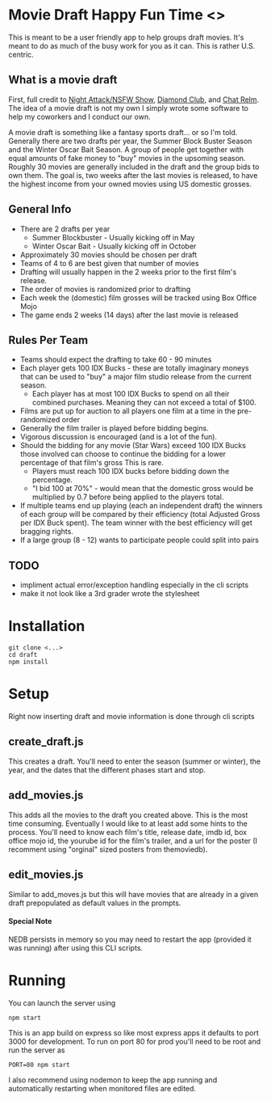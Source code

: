 # Movie Draft Happy Fun Time <>

This is meant to be a user friendly app to help groups draft movies. It's meant to do as much of the busy work for you as it can. This is rather U.S. centric.

## What is a movie draft
First, full credit to [Night Attack/NSFW Show](http://nightattack.tv/), [Diamond Club](http://diamondclub.tv/), and [Chat Relm](http://chatrelm.net). The idea of a movie draft is not my own I simply wrote some software to help my coworkers and I conduct our own.

A movie draft is something like a fantasy sports draft... or so I'm told. Generally there are two drafts per year, the Summer Block Buster Season and the Winter Oscar Bait Season. A group of people get together with equal amounts of fake money to "buy" movies in the upsoming season. Roughly 30 movies are generally included in the draft and the group bids to own them. The goal is, two weeks after the last movies is released, to have the highest income from your owned movies using US domestic grosses.

## General Info
* There are 2 drafts per year
    * Summer Blockbuster - Usually kicking off in May
    * Winter Oscar Bait - Usually kicking off in October
* Approximately 30 movies should be chosen per draft
* Teams of 4 to 6 are best given that number of movies
* Drafting will usually happen in the 2 weeks prior to the first film's release.
* The order of movies is randomized prior to drafting
* Each week the (domestic) film grosses will be tracked using Box Office Mojo 
* The game ends 2 weeks (14 days) after the last movie is released

## Rules Per Team
* Teams should expect the drafting to take 60 - 90 minutes
* Each player gets 100 IDX Bucks - these are totally imaginary moneys that can be used to "buy" a major film studio release from the current season.
    * Each player has at most 100 IDX Bucks to spend on all their combined purchases. Meaning they can not exceed a total of $100.
* Films are put up for auction to all players one film at a time in the pre-randomized order
* Generally the film trailer is played before bidding begins.
* Vigorous discussion is encouraged (and is a lot of the fun).
* Should the bidding for any movie (Star Wars) exceed 100 IDX Bucks those involved can choose to continue the bidding for a lower percentage of that film's gross
This is rare.
    * Players must reach 100 IDX bucks before bidding down the percentage.
    * "I bid 100 at 70%" - would mean that the domestic gross would be multiplied by 0.7 before being applied to the players total.
* If multiple teams end up playing (each an independent draft) the winners of each group will be compared by their efficiency (total Adjusted Gross per IDX Buck spent). The team winner with the best efficiency will get bragging rights.
* If a large group (8 - 12) wants to participate people could split into pairs

## TODO
* impliment actual error/exception handling especially in the cli scripts
* make it not look like a 3rd grader wrote the stylesheet

# Installation
```
git clone <...>
cd draft
npm install
```

# Setup
Right now inserting draft and movie information is done through cli scripts

## create_draft.js
This creates a draft. You'll need to enter the season (summer or winter), the year, and the dates that the different phases start and stop.

## add_movies.js
This adds all the movies to the draft you created above. This is the most time consuming. Eventually I would like to at least add some hints to the process. You'll need to know each film's title, release date, imdb id, box office mojo id, the yourube id for the film's trailer, and a url for the poster (I recomment using "orginal" sized posters from themoviedb).

## edit_movies.js
Similar to add_moves.js but this will have movies that are already in a given draft prepopulated as default values in the prompts.

#### Special Note
NEDB persists in memory so you may need to restart the app (provided it was running) after using this CLI scripts.

# Running
You can launch the server using

```
npm start
```

This is an app build on express so like most express apps it defaults to port 3000 for development. To run on port 80 for prod you'll need to be root and run the server as
```
PORT=80 npm start
```

I also recommend using nodemon to keep the app running and automatically restarting when monitored files are edited.
